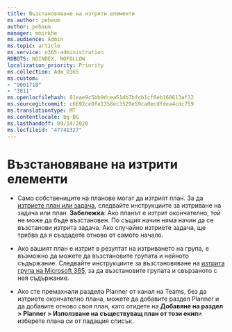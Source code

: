 ```yaml
---
title: Възстановяване на изтрити елементи
ms.author: pebaum
author: pebaum
manager: mnirkhe
ms.audience: Admin
ms.topic: article
ms.service: o365-administration
ROBOTS: NOINDEX, NOFOLLOW
localization_priority: Priority
ms.collection: Adm_O365
ms.custom:
- "9001718"
- "3811"
ms.openlocfilehash: 81eae9c5bb9dcea51db7bfcb1cf6eb160613af12
ms.sourcegitcommit: c6692ce0fa1358ec3529e59ca0ecdfdea4cdc759
ms.translationtype: MT
ms.contentlocale: bg-BG
ms.lasthandoff: 09/14/2020
ms.locfileid: "47741327"
---
```

# <a name="recover-deleted-plans"></a>Възстановяване на изтрити елементи

- Само собствениците на планове могат да изтрият план. За да [изтриете план или задача](https://support.microsoft.com/office/39e10e78-13f0-446d-94cd-9e562648497a.), следвайте инструкциите за изтриване на задача или план.  **Забележка**: Ако планът е изтрит окончателно, той не може да бъде възстановен. По същия начин няма начин да се възстанови изтрита задача. Ако случайно изтриете задача, ще трябва да я създадете отново от самото начало.

- Ако вашият план е изтрит в резултат на изтриването на група, е възможно да можете да възстановите групата и нейното съдържание. Следвайте инструкциите за възстановяване на [изтрита група на Microsoft 365](https://docs.microsoft.com/microsoft-365/admin/create-groups/restore-deleted-group?view=o365-worldwide), за да възстановите групата и свързаното с нея съдържание.

- Ако сте премахнали раздела Planner от канал на Teams, без да изтриете окончателно плана, можете да добавите раздел Planner и да добавите отново своя план, като отидете на **Добавяне на раздел > Planner > Използване на съществуващ план от този екип**и изберете плана си от падащия списък.
